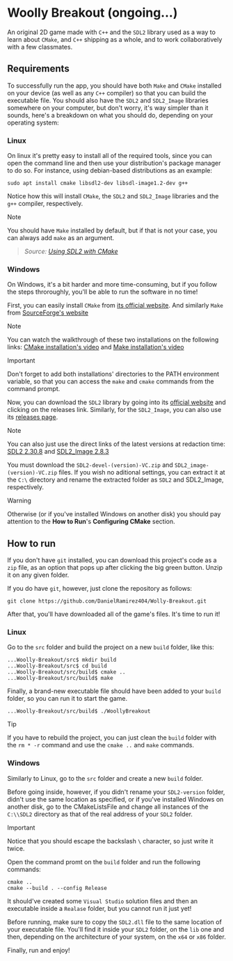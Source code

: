 # Woolly Breakout (ongoing...)

An original 2D game made with ```C++``` and the ```SDL2``` library used as a way to learn about ```CMake```, and ```C++``` shipping as a whole, and to work collaboratively with a few classmates.

## Requirements

To successfully run the app, you should have both ```Make``` and ```CMake``` installed on your device (as well as any ```C++``` compiler) so that you can build the executable file. You should also have the ```SDL2``` and ```SDL2_Image``` libraries somewhere on your computer, but don't worry, it's way simpler than it sounds, here's a breakdown on what you should do, depending on your operating system:

### Linux

On linux it's pretty easy to install all of the required tools, since you can open the command line and then use your distribution's package manager to do so. For instance, using debian-based distributions as an example:

```
sudo apt install cmake libsdl2-dev libsdl-image1.2-dev g++
```

Notice how this will install ```CMake```, the ```SDL2``` and ```SDL2_Image``` libraries and the ```g++``` compiler, respectively.

> [!NOTE] 
> You should have ```Make``` installed by default, but if that is not your case, you can always add ```make``` as an argument. 

> _Source: [Using SDL2 with CMake][1]_ 

### Windows

On Windows, it's a bit harder and more time-consuming, but if you follow the steps throroughly, you'll be able to run the software in no time!

First, you can easily install ```CMake``` from [its official website][2]. And similarly ```Make``` from [SourceForge's website][3]

> [!NOTE]
> You can watch the walkthrough of these two installations on the following links: [CMake installation's video][4] and [Make installation's video][5]

> [!IMPORTANT]
> Don't forget to add both installations' directories to the PATH environment variable, so that you can access the  ```make``` and ```cmake``` commands from the command prompt.

Now, you can download the ```SDL2``` library by going into its [official website][6] and clicking on the releases link. Similarly, for the ```SDL2_Image```, you can also use its [releases page][7].

> [!NOTE]
> You can also just use the direct links of the latest versions at redaction time: [SDL2 2.30.8][8] and [SDL2_Image 2.8.3][9]

You must download the ```SDL2-devel-(version)-VC.zip``` and ```SDL2_image-(version)-VC.zip``` files. If you wish no aditional settings, you can extract it at the ```C:\``` directory and rename the extracted folder as ```SDL2``` and SDL2_Image, respectively.

> [!WARNING]
> Otherwise (or if you've installed Windows on another disk) you should pay attention to the **How to Run**'s **Configuring CMake** section.

## How to run

If you don't have ```git``` installed, you can download this project's code as a ```zip``` file, as an option that pops up after clicking the big green button. Unzip it on any given folder.

If you do have ```git```, however, just clone the repository as follows:

```
git clone https://github.com/DanielRamirez404/Wolly-Breakout.git
```

After that, you'll have downloaded all of the game's files. It's time to run it!

### Linux

Go to the ```src``` folder and build the project on a new ```build``` folder, like this:

```
...Woolly-Breakout/src$ mkdir build
...Woolly-Breakout/src$ cd build
...Woolly-Breakout/src/build$ cmake ..
...Woolly-Breakout/src/build$ make
```

Finally, a brand-new executable file should have been added to your ```build``` folder, so you can run it to start the game.

```
...Woolly-Breakout/src/build$ ./WoollyBreakout
```

> [!TIP]
> If you have to rebuild the project, you can just clean the ```build``` folder with the ```rm * -r``` command and use the ```cmake ..``` and ```make``` commands.

### Windows

Similarly to Linux, go to the ```src``` folder and create a new ```build``` folder.

Before going inside, however, if you didn't rename your ```SDL2-version``` folder, didn't use the same location as specified, or if you've installed Windows on another disk, go to the CMakeListsFile and change all instances of the ```C:\\SDL2``` directory as that of the real address of your ```SDL2``` folder.

> [!IMPORTANT]
> Notice that you should escape the backslash ```\``` character, so just write it twice.

Open the command promt on the ```build``` folder and run the following commands:

```
cmake ..
cmake --build . --config Release
```

It should've created some ```Visual Studio``` solution files and then an executable inside a ```Realase``` folder, but you cannot run it just yet!

Before running, make sure to copy the ```SDL2.dll``` file to the same location of your executable file. You'll find it inside your ```SDL2``` folder, on the ```lib``` one and then, depending on the architecture of your system, on the ```x64``` or ```x86``` folder.

Finally, run and enjoy!

<!-- Links -->

<!-- Using SDL2 with CMake Tutorial -->
[1]: https://trenki2.github.io/blog/2017/06/02/using-sdl2-with-cmake/

<!-- CMake's Official Website -->
[2]: https://cmake.org/

<!-- Make Installation on Sourceforge -->
[3]: http://gnuwin32.sourceforge.net/downlinks/make.php

<!-- CMake Installation Video--> 
[4]: https://www.youtube.com/watch?v=8_X5Iq9niDE

<!-- Make Installation Video -->
[5]: https://www.youtube.com/watch?v=8bqH8AOPT3U 

<!-- SDL's official Website -->
[6]: https://www.libsdl.org/

<!-- SDL's Image library relases webpage -->
[7]: https://www.libsdl.org/projects/SDL_image/release/ 

<!-- Latest SDL2 Version Link -->
[8]: https://github.com/libsdl-org/SDL/releases/tag/release-2.30.8

<!-- Latest SDL2_Image Version Link -->
[9]: https://github.com/libsdl-org/SDL_image/releases/tag/release-2.8.3
